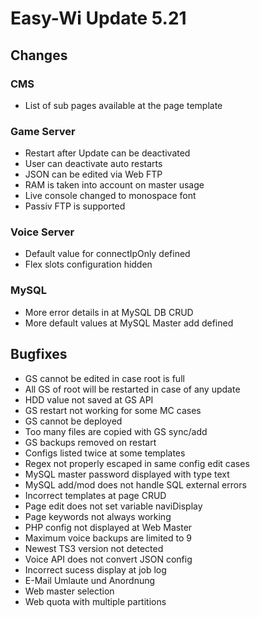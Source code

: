# Easy-Wi Update 5.21

## Changes

### CMS

- List of sub pages available at the page template

### Game Server

- Restart after Update can be deactivated
- User can deactivate auto restarts
- JSON can be edited via Web FTP
- RAM is taken into account on master usage
- Live console changed to monospace font
- Passiv FTP is supported

### Voice Server

- Default value for connectIpOnly defined
- Flex slots configuration hidden

### MySQL

- More error details in at MySQL DB CRUD
- More default values at MySQL Master add defined

## Bugfixes

- GS cannot be edited in case root is full
- All GS of root will be restarted in case of any update
- HDD value not saved at GS API
- GS restart not working for some MC cases
- GS cannot be deployed
- Too many files are copied with GS sync/add
- GS backups removed on restart
- Configs listed twice at some templates
- Regex not properly escaped in same config edit cases
- MySQL master password displayed with type text
- MySQL add/mod does not handle SQL external errors
- Incorrect templates at page CRUD
- Page edit does not set variable naviDisplay
- Page keywords not always working
- PHP config not displayed at Web Master
- Maximum voice backups are limited to 9
- Newest TS3 version not detected
- Voice API does not convert JSON config
- Incorrect sucess display at job log
- E-Mail Umlaute und Anordnung
- Web master selection
- Web quota with multiple partitions